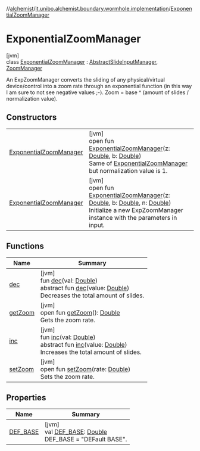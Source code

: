 //[alchemist](../../../index.md)/[it.unibo.alchemist.boundary.wormhole.implementation](../index.md)/[ExponentialZoomManager](index.md)

# ExponentialZoomManager

[jvm]\
class [ExponentialZoomManager](index.md) : [AbstractSlideInputManager](../-abstract-slide-input-manager/index.md), [ZoomManager](../../it.unibo.alchemist.boundary.wormhole.interfaces/-zoom-manager/index.md)

An ExpZoomManager converts the sliding of any physical/virtual device/control into a zoom rate through an exponential function (in this way I am sure to not see negative values ;-). Zoom = base ^ (amount of slides / normalization value).

## Constructors

| | |
|---|---|
| [ExponentialZoomManager](-exponential-zoom-manager.md) | [jvm]<br>open fun [ExponentialZoomManager](-exponential-zoom-manager.md)(z: [Double](https://kotlinlang.org/api/latest/jvm/stdlib/kotlin/-double/index.html), b: [Double](https://kotlinlang.org/api/latest/jvm/stdlib/kotlin/-double/index.html))<br>Same of [ExponentialZoomManager](-exponential-zoom-manager.md) but normalization value is 1. |
| [ExponentialZoomManager](-exponential-zoom-manager.md) | [jvm]<br>open fun [ExponentialZoomManager](-exponential-zoom-manager.md)(z: [Double](https://kotlinlang.org/api/latest/jvm/stdlib/kotlin/-double/index.html), b: [Double](https://kotlinlang.org/api/latest/jvm/stdlib/kotlin/-double/index.html), n: [Double](https://kotlinlang.org/api/latest/jvm/stdlib/kotlin/-double/index.html))<br>Initialize a new ExpZoomManager instance with the parameters in input. |

## Functions

| Name | Summary |
|---|---|
| [dec](../-abstract-slide-input-manager/dec.md) | [jvm]<br>fun [dec](../-abstract-slide-input-manager/dec.md)(val: [Double](https://kotlinlang.org/api/latest/jvm/stdlib/kotlin/-double/index.html))<br>abstract fun [dec](../../it.unibo.alchemist.boundary.wormhole.interfaces/-slide-input-manager/dec.md)(value: [Double](https://kotlinlang.org/api/latest/jvm/stdlib/kotlin/-double/index.html))<br>Decreases the total amount of slides. |
| [getZoom](get-zoom.md) | [jvm]<br>open fun [getZoom](get-zoom.md)(): [Double](https://kotlinlang.org/api/latest/jvm/stdlib/kotlin/-double/index.html)<br>Gets the zoom rate. |
| [inc](../-abstract-slide-input-manager/inc.md) | [jvm]<br>fun [inc](../-abstract-slide-input-manager/inc.md)(val: [Double](https://kotlinlang.org/api/latest/jvm/stdlib/kotlin/-double/index.html))<br>abstract fun [inc](../../it.unibo.alchemist.boundary.wormhole.interfaces/-slide-input-manager/inc.md)(value: [Double](https://kotlinlang.org/api/latest/jvm/stdlib/kotlin/-double/index.html))<br>Increases the total amount of slides. |
| [setZoom](set-zoom.md) | [jvm]<br>open fun [setZoom](set-zoom.md)(rate: [Double](https://kotlinlang.org/api/latest/jvm/stdlib/kotlin/-double/index.html))<br>Sets the zoom rate. |

## Properties

| Name | Summary |
|---|---|
| [DEF_BASE](-d-e-f_-b-a-s-e.md) | [jvm]<br>val [DEF_BASE](-d-e-f_-b-a-s-e.md): [Double](https://kotlinlang.org/api/latest/jvm/stdlib/kotlin/-double/index.html)<br>DEF_BASE = "DEFault BASE". |

